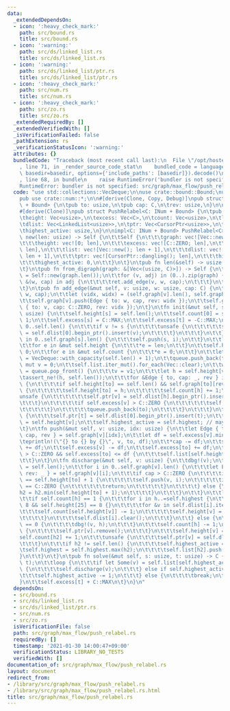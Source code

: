 ```yaml
---
data:
  _extendedDependsOn:
  - icon: ':heavy_check_mark:'
    path: src/bound.rs
    title: src/bound.rs
  - icon: ':warning:'
    path: src/ds/linked_list.rs
    title: src/ds/linked_list.rs
  - icon: ':warning:'
    path: src/ds/linked_list/ptr.rs
    title: src/ds/linked_list/ptr.rs
  - icon: ':heavy_check_mark:'
    path: src/num.rs
    title: src/num.rs
  - icon: ':heavy_check_mark:'
    path: src/zo.rs
    title: src/zo.rs
  _extendedRequiredBy: []
  _extendedVerifiedWith: []
  _isVerificationFailed: false
  _pathExtension: rs
  _verificationStatusIcon: ':warning:'
  attributes: {}
  bundledCode: "Traceback (most recent call last):\n  File \"/opt/hostedtoolcache/Python/3.9.1/x64/lib/python3.9/site-packages/onlinejudge_verify/documentation/build.py\"\
    , line 71, in _render_source_code_stat\n    bundled_code = language.bundle(stat.path,\
    \ basedir=basedir, options={'include_paths': [basedir]}).decode()\n  File \"/opt/hostedtoolcache/Python/3.9.1/x64/lib/python3.9/site-packages/onlinejudge_verify/languages/user_defined.py\"\
    , line 68, in bundle\n    raise RuntimeError('bundler is not specified: {}'.format(path.as_posix()))\n\
    RuntimeError: bundler is not specified: src/graph/max_flow/push_relabel.rs\n"
  code: "use std::collections::VecDeque;\n\nuse crate::bound::Bound;\nuse crate::ds::linked_list::ptr::*;\n\
    pub use crate::num::*;\n\n#[derive(Clone, Copy, Debug)]\npub struct Edge<C: INum\
    \ + Bound> {\n\tpub to: usize,\n\tpub cap: C,\n\trev: usize,\n}\n\n/// O(V^2E)\n\
    #[derive(Clone)]\npub struct PushRelabel<C: INum + Bound> {\n\tpub graph: Vec<Vec<Edge<C>>>,\n\
    \theight: Vec<usize>,\n\texcess: Vec<C>,\n\tcount: Vec<usize>,\n\tlist: Vec<Vec<usize>>,\n\
    \tdlist: Vec<LinkedList<usize>>,\n\tptr: Vec<CursorPtr<usize>>,\n\thighest: usize,\n\
    \thighest_active: usize,\n}\n\nimpl<C: INum + Bound> PushRelabel<C> {\n\tpub fn\
    \ new(len: usize) -> Self {\n\t\tSelf {\n\t\t\tgraph: vec![Vec::new(); len],\n\
    \t\t\theight: vec![0; len],\n\t\t\texcess: vec![C::ZERO; len],\n\t\t\tcount: vec![0;\
    \ len],\n\t\t\tlist: vec![Vec::new(); len + 1],\n\t\t\tdlist: vec![LinkedList::new();\
    \ len + 1],\n\t\t\tptr: vec![CursorPtr::dangling(); len],\n\t\t\thighest: 0,\n\
    \t\t\thighest_active: 0,\n\t\t}\n\t}\n\tpub fn len(&self) -> usize {\n\t\tself.graph.len()\n\
    \t}\n\tpub fn from_digraph(graph: &[Vec<(usize, C)>]) -> Self {\n\t\tlet mut ret\
    \ = Self::new(graph.len());\n\t\tfor (v, adj) in (0..).zip(graph) {\n\t\t\tfor\
    \ &(w, cap) in adj {\n\t\t\t\tret.add_edge(v, w, cap);\n\t\t\t}\n\t\t}\n\t\tret\n\
    \t}\n\tpub fn add_edge(&mut self, v: usize, w: usize, cap: C) {\n\t\t// dbg!(v,\
    \ w, cap);\n\t\tlet (vidx, widx) = (self.graph[v].len(), self.graph[w].len());\n\
    \t\tself.graph[v].push(Edge { to: w, cap, rev: widx });\n\t\tself.graph[w].push(Edge\
    \ { to: v, cap: C::ZERO, rev: vidx });\n\t}\n\tfn init(&mut self, s: usize, t:\
    \ usize) {\n\t\tself.height[s] = self.len();\n\t\tself.count[0] = self.len() -\
    \ 1;\n\t\tself.excess[s] = C::MAX;\n\t\tself.excess[t] = -C::MAX;\n\t\tfor v in\
    \ 0..self.len() {\n\t\t\tif v != s {\n\t\t\t\tunsafe {\n\t\t\t\t\tself.ptr[v]\
    \ = self.dlist[0].begin_ptr().insert(v);\n\t\t\t\t}\n\t\t\t}\n\t\t}\n\t\tfor i\
    \ in 0..self.graph[s].len() {\n\t\t\tself.push(s, i);\n\t\t}\n\t\tlet len = self.len();\n\
    \t\tfor e in &mut self.height {\n\t\t\t*e = len;\n\t\t}\n\t\tself.height[t] =\
    \ 0;\n\t\tfor e in &mut self.count {\n\t\t\t*e = 0;\n\t\t}\n\t\tlet mut queue\
    \ = VecDeque::with_capacity(self.len() + 1);\n\t\tqueue.push_back(t);\n\t\tlet\
    \ mut v = 0;\n\t\tself.list.iter_mut().for_each(Vec::clear);\n\t\twhile let Some(v1)\
    \ = queue.pop_front() {\n\t\t\tv = v1;\n\t\t\tlet h = self.height[v] + 1;\n\t\t\
    \tassert_ne!(h, self.len());\n\t\t\tfor &Edge { to, cap: _, rev } in &self.graph[v]\
    \ {\n\t\t\t\tif self.height[to] == self.len() && self.graph[to][rev].cap > C::ZERO\
    \ {\n\t\t\t\t\tself.height[to] = h;\n\t\t\t\t\tself.count[h] += 1;\n\t\t\t\t\t\
    unsafe {\n\t\t\t\t\t\tself.ptr[v] = self.dlist[h].begin_ptr().insert(v);\n\t\t\
    \t\t\t}\n\t\t\t\t\tif self.excess[v] > C::ZERO {\n\t\t\t\t\t\tself.list[h].push(v);\n\
    \t\t\t\t\t}\n\t\t\t\t\tqueue.push_back(to);\n\t\t\t\t}\n\t\t\t}\n\t\t}\n\t\tunsafe\
    \ {\n\t\t\tself.ptr[t] = self.dlist[0].begin_ptr().insert(t);\n\t\t}\n\t\tself.highest\
    \ = self.height[v];\n\t\tself.highest_active = self.highest; // may not be active\n\
    \t}\n\tfn push(&mut self, v: usize, idx: usize) {\n\t\tlet Edge { to, ref mut\
    \ cap, rev } = self.graph[v][idx];\n\t\tlet df = self.excess[v].min(*cap);\n\t\
    \teprintln!(\"{} to {} by {}\", v, to, df);\n\t\t*cap -= df;\n\t\tself.graph[to][rev].cap\
    \ += df;\n\t\tself.excess[v] -= df;\n\t\tself.excess[to] += df;\n\t\tif self.excess[to]\
    \ > C::ZERO && self.excess[to] <= df {\n\t\t\tself.list[self.height[to]].push(to);\n\
    \t\t}\n\t}\n\tfn discharge(&mut self, v: usize) {\n\t\tdbg!(v);\n\t\tlet mut h2\
    \ = self.len();\n\t\tfor i in 0..self.graph[v].len() {\n\t\t\tlet Edge { to, cap,\
    \ rev: _ } = self.graph[v][i];\n\t\t\tif cap > C::ZERO {\n\t\t\t\tif self.height[v]\
    \ == self.height[to] + 1 {\n\t\t\t\t\tself.push(v, i);\n\t\t\t\t\tif self.excess[v]\
    \ == C::ZERO {\n\t\t\t\t\t\treturn;\n\t\t\t\t\t}\n\t\t\t\t} else {\n\t\t\t\t\t\
    h2 = h2.min(self.height[to] + 1);\n\t\t\t\t}\n\t\t\t}\n\t\t}\n\t\tlet h = self.height[v];\n\
    \t\tif self.count[h] == 1 {\n\t\t\tfor i in h..=self.highest {\n\t\t\t\tif i ==\
    \ 8 && self.height[25] == 8 {}\n\t\t\t\tfor &v in self.dlist[i].iter() {\n\t\t\
    \t\t\tself.count[self.height[v]] -= 1;\n\t\t\t\t\tself.height[v] = self.len();\n\
    \t\t\t\t}\n\t\t\t\tself.dlist[i].clear();\n\t\t\t}\n\t\t} else {\n\t\t\tif self.count[h]\
    \ == 0 {\n\t\t\t\tdbg!(v, h);\n\t\t\t}\n\t\t\tself.count[h] -= 1;\n\t\t\tunsafe\
    \ {\n\t\t\t\tself.ptr[v].remove();\n\t\t\t}\n\t\t\tself.height[v] = h2;\n\t\t\t\
    self.count[h2] += 1;\n\t\t\tunsafe {\n\t\t\t\tself.ptr[v] = self.dlist[h2].begin_ptr().insert(v);\n\
    \t\t\t}\n\t\t\tif h2 != self.len() {\n\t\t\t\tself.highest_active = h2;\n\t\t\t\
    \tself.highest = self.highest.max(h2);\n\t\t\t\tself.list[h2].push(v);\n\t\t\t\
    }\n\t\t}\n\t}\n\tpub fn solve(&mut self, s: usize, t: usize) -> C {\n\t\tself.init(s,\
    \ t);\n\t\tloop {\n\t\t\tif let Some(v) = self.list[self.highest_active].pop()\
    \ {\n\t\t\t\tself.discharge(v);\n\t\t\t} else if self.highest_active > 0 {\n\t\
    \t\t\tself.highest_active -= 1;\n\t\t\t} else {\n\t\t\t\tbreak;\n\t\t\t}\n\t\t\
    }\n\t\tself.excess[t] + C::MAX\n\t}\n}\n"
  dependsOn:
  - src/bound.rs
  - src/ds/linked_list.rs
  - src/ds/linked_list/ptr.rs
  - src/num.rs
  - src/zo.rs
  isVerificationFile: false
  path: src/graph/max_flow/push_relabel.rs
  requiredBy: []
  timestamp: '2021-01-30 14:00:47+09:00'
  verificationStatus: LIBRARY_NO_TESTS
  verifiedWith: []
documentation_of: src/graph/max_flow/push_relabel.rs
layout: document
redirect_from:
- /library/src/graph/max_flow/push_relabel.rs
- /library/src/graph/max_flow/push_relabel.rs.html
title: src/graph/max_flow/push_relabel.rs
---
```

